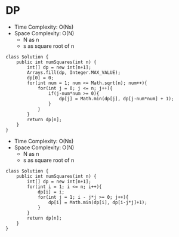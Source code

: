 # DP 
* Time Complexity: O(Ns)
* Space Complexity: O(N)
	* N as n
	* s as square root of n
```
class Solution {
    public int numSquares(int n) {
        int[] dp = new int[n+1];
        Arrays.fill(dp, Integer.MAX_VALUE);
        dp[0] = 0;
        for(int num = 1; num <= Math.sqrt(n); num++){
            for(int j = 0; j <= n; j++){
                if(j-num*num >= 0){
                    dp[j] = Math.min(dp[j], dp[j-num*num] + 1);
                }
            }
        }
        return dp[n];
    }
}
```
* Time Complexity: O(Ns)
* Space Complexity: O(N)
	* N as n
	* s as square root of n
```
class Solution {
    public int numSquares(int n) {
        int[] dp = new int[n+1];
        for(int i = 1; i <= n; i++){
            dp[i] = i;
            for(int j = 1; i - j*j >= 0; j++){
                dp[i] = Math.min(dp[i], dp[i-j*j]+1);
            }
        }
        return dp[n];
    }
}
```